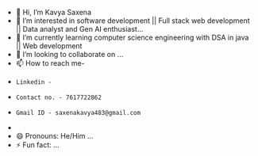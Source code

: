 - 👋 Hi, I’m Kavya Saxena
- 👀 I’m interested in software development || Full stack web development || Data analyst and Gen AI enthusiast...
- 🌱 I’m currently learning computer science engineering with DSA in java || Web development
- 💞️ I’m looking to collaborate on ...
- 📫 How to reach me-
-     Linkedin -
-     Contact no. - 7617722862
-     Gmail ID - saxenakavya483@gmail.com
- 
- 😄 Pronouns: He/Him ...
- ⚡ Fun fact: ...

<!---
20005-kavya/20005-kavya is a ✨ special ✨ repository because its `README.md` (this file) appears on your GitHub profile.
You can click the Preview link to take a look at your changes.
--->
